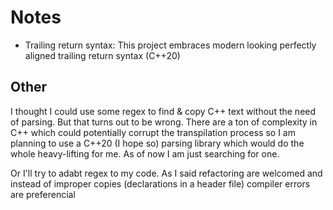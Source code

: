 # Notes

- Trailing return syntax: This project embraces modern looking perfectly aligned
  trailing return syntax (C++20)

## Other

I thought I could use some regex to find & copy C++ text without the need of
parsing. But that turns out to be wrong. There are a ton of complexity in C++
which could potentially corrupt the transpilation process so I am planning to
use a C++20 (I hope so) parsing library which would do the whole heavy-lifting
for me. As of now I am just searching for one.

Or I'll try to adabt regex to my code. As I said refactoring are welcomed and
instead of improper copies (declarations in a header file) compiler errors are
preferencial
